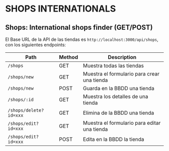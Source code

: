 # SHOPS INTERNATIONALS

## Shops: International shops finder (GET/POST)


El Base URL de la API de las tiendas es `http://localhost:3000/api/shops`, con los siguientes endpoints:

  | Path        | Method           | Description  |
  | ------------- | ------------- | ------------- |
  | `/shops`  | GET | Muestra todas las tiendas  |
  | `/shops/new` | GET | Muestra el formulario para crear una tienda  |
  | `/shops/new` | POST | Guarda en la BBDD una tienda  |
  | `/shops/:id` | GET | Muestra los detalles de una tienda  |
  | `/shops/delete?id=xxx` | GET | Elimina de la BBDD una tienda  |
  | `/shops/edit?id=xxx` | GET | Muestra el formulario para editar una tienda  |
  | `/shops/edit?id=xxx` | POST | Edita en la BBDD la tienda |
